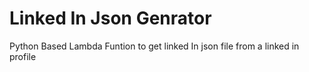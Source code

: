 # Linked In Json Genrator
Python Based Lambda Funtion to get linked In json file from a linked in profile